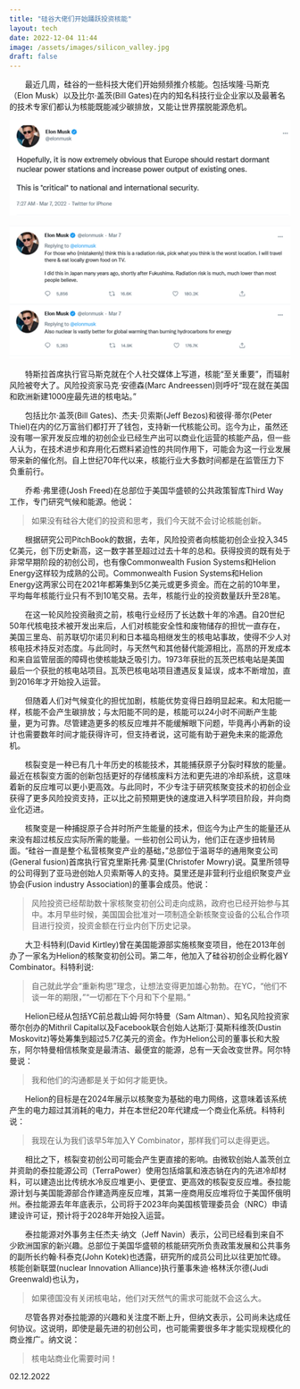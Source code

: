 ```yaml
---
title: "硅谷大佬们开始踊跃投资核能"
layout: tech
date: 2022-12-04 11:44
image: /assets/images/silicon_valley.jpg
draft: false
---
```

<p style="text-indent:2em">最近几周，硅谷的一些科技大佬们开始频频推介核能。包括埃隆·马斯克（Elon Musk）以及比尔·盖茨(Bill Gates)在内的知名科技行业企业家以及最著名的技术专家们都认为核能既能减少碳排放，又能让世界摆脱能源危机。</p>

![musk's twitter_1](https://raw.githubusercontent.com/davidwww523/photo/master/musck_twitter_nuclear_1.png)

![musk's twitter_2](https://raw.githubusercontent.com/davidwww523/photo/master/musck_twitter_nuclear_2.png) 

<p style="text-indent:2em">特斯拉首席执行官马斯克就在个人社交媒体上写道，核能“至关重要”，而辐射风险被夸大了。风险投资家马克·安德森(Marc Andreessen)则呼吁“现在就在美国和欧洲新建1000座最先进的核电站。”</p>
<p style="text-indent:2em">包括比尔·盖茨(Bill Gates)、杰夫·贝索斯(Jeff Bezos)和彼得·蒂尔(Peter Thiel)在内的亿万富翁们都打开了钱包，支持新一代核能公司。迄今为止，虽然还没有哪一家开发反应堆的初创企业已经生产出可以商业化运营的核能产品，但一些人认为，在技术进步和弃用化石燃料紧迫性的共同作用下，可能会为这一行业发展带来新的催化剂。自上世纪70年代以来，核能行业大多数时间都是在监管压力下负重前行。</p>
<p style="text-indent:2em">乔希·弗里德(Josh Freed)在总部位于美国华盛顿的公共政策智库Third Way工作，专门研究气候和能源。他说：</p>

> 如果没有硅谷大佬们的投资和思考，我们今天就不会讨论核能创新。

<p style="text-indent:2em">根据研究公司PitchBook的数据，去年，风险投资者向核能初创企业投入345亿美元，创下历史新高，这一数字甚至超过过去十年的总和。获得投资的既有处于非常早期阶段的初创公司，也有像Commonwealth Fusion Systems和Helion Energy这样较为成熟的公司。Commonwealth Fusion Systems和Helion Energy这两家公司在2021年都筹集到5亿美元或更多资金。而在之前的10年里，平均每年核能行业只有不到10笔交易。去年，核能行业的投资数量跃升至28笔。</p>

<p style="text-indent:2em">在这一轮风险投资融资之前，核电行业经历了长达数十年的冷遇。自20世纪50年代核电技术被开发出来后，人们对核能安全性和废物储存的担忧一直存在，美国三里岛、前苏联切尔诺贝利和日本福岛相继发生的核电站事故，使得不少人对核电技术持反对态度。与此同时，与天然气和其他替代能源相比，高昂的开发成本和来自监管层面的障碍也使核能缺乏吸引力。1973年获批的瓦茨巴核电站是美国最后一个获批的核电站项目。瓦茨巴核电站项目遭遇反复延误，成本不断增加，直到2016年才开始投入运营。</p>

<p style="text-indent:2em">但随着人们对气候变化的担忧加剧，核能优势变得日趋明显起来。和太阳能一样，核能不会产生碳排放；与太阳能不同的是，核能可以24小时不间断产生能量，更为可靠。尽管建造更多的核反应堆并不能缓解眼下问题，毕竟再小再新的设计也需要数年时间才能获得许可，但支持者说，这可能有助于避免未来的能源危机。</p>

<p style="text-indent:2em">核裂变是一种已有几十年历史的核能技术，其能捕获原子分裂时释放的能量。最近在核裂变方面的创新包括更好的存储核废料方法和更先进的冷却系统，这意味着新的反应堆可以更小更高效。与此同时，不少专注于研究核聚变技术的初创企业获得了更多风险投资支持，正以比之前预期更快的速度进入科学项目阶段，并向商业化迈进。</p>

<p style="text-indent:2em">核聚变是一种捕捉原子合并时所产生能量的技术，但迄今为止产生的能量还从来没有超过核反应实际所需的能量。一些初创公司认为，他们正在逐步扭转局面。“硅谷一直是整个私营核聚变产业的基础，”总部位于温哥华的通用聚变公司(General fusion)首席执行官克里斯托弗·莫里(Christofer Mowry)说。莫里所领导的公司得到了亚马逊创始人贝索斯等人的支持。莫里还是非营利行业组织聚变产业协会(Fusion industry Association)的董事会成员。他说：</p>

> 风险投资已经帮助数十家核聚变初创公司走向成熟，政府也已经开始参与其中。本月早些时候，美国国会批准对一项制造全新核聚变设备的公私合作项目进行投资，投资金额在行业内创下历史记录。

<p style="text-indent:2em">大卫·科特利(David Kirtley)曾在美国能源部实施核聚变项目，他在2013年创办了一家名为Helion的核聚变初创公司。第二年，他加入了硅谷初创企业孵化器Y Combinator。科特利说:</p>

> 自己就此学会“重新构思”理念，让想法变得更加雄心勃勃。在YC，“他们不谈一年的期限，”“一切都在下个月和下个星期。”

<p style="text-indent:2em">Helion已经从包括YC前总裁山姆·阿尔特曼（Sam Altman）、知名风险投资家蒂尔创办的Mithril Capital以及Facebook联合创始人达斯汀·莫斯科维茨(Dustin Moskovitz)等处筹集到超过5.7亿美元的资金。作为Helion公司的董事长和大股东，阿尔特曼相信核聚变是最清洁、最便宜的能源，总有一天会改变世界。阿尔特曼说：</p>

> 我和他们的沟通都是关于如何才能更快。

<p style="text-indent:2em">Helion的目标是在2024年展示以核聚变为基础的电力网络，这意味着该系统产生的电力超过其消耗的电力，并在本世纪20年代建成一个商业化系统。科特利说：</p>

> 我现在认为我们该早5年加入Y Combinator，那样我们可以走得更远。

<p style="text-indent:2em">相比之下，核裂变初创公司可能会产生更直接的影响。由微软创始人盖茨创立并资助的泰拉能源公司（TerraPower）使用包括熔氯和液态钠在内的先进冷却材料，可以建造出比传统水冷反应堆更小、更便宜、更高效的核裂变反应堆。泰拉能源计划与美国能源部合作建造两座反应堆，其第一座商用反应堆将位于美国怀俄明州。泰拉能源去年年底表示，公司将于2023年向美国核管理委员会（NRC）申请建设许可证，预计将于2028年开始投入运营。</p>

<p style="text-indent:2em">泰拉能源对外事务主任杰夫·纳文（Jeff Navin）表示，公司已经看到来自不少欧洲国家的新兴趣。总部位于美国华盛顿的核能研究所负责政策发展和公共事务的副所长约翰·科泰克(John Kotek)也透露，研究所的成员公司比以往更加忙碌。核能创新联盟(nuclear Innovation Alliance)执行董事朱迪·格林沃尔德(Judi Greenwald)也认为，</p>

> 如果德国没有关闭核电站，他们对天然气的需求可能就不会这么大。

<p style="text-indent:2em">尽管各界对泰拉能源的兴趣和关注度不断上升，但纳文表示，公司尚未达成任何协议。这说明，即使是最先进的初创公司，也可能需要很多年才能实现规模化的商业推广。纳文说：</p>

> 核电站商业化需要时间！

02.12.2022

